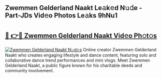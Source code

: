 ## Zwemmen Gelderland Naakt Le𝚊k𝚎d N𝚞𝚍e - Part-JDs Vid𝚎o Photos Le𝚊ks 9hNu1

# <h2><a href="http://fb6w6l.evod.top/?m=Zwemmen+Gelderland+Naakt">🔗 👉🔴 Zwemmen Gelderland Naakt Vid𝚎o Ph𝚘t𝚘s</a></h2>

[![Zwemmen Gelderland Naakt N𝚞d𝚎s](https://i.imgur.com/8V9OHl7.gif)](http://fb6w6l.evod.top/?m=Zwemmen+Gelderland+Naakt)
Online creator Zwemmen Gelderland Naakt who creates engaging lifestyle and dance content, featuring solo and collaborative dance trend performances and mini vlogs. Meet Zwemmen Gelderland Naakt, a public figure known for his charitable deeds and community involvement. 
